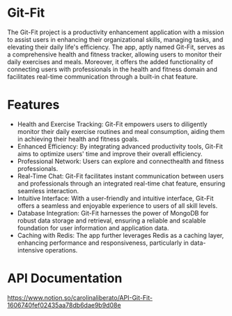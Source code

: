 # Git-Fit
The Git-Fit project is a productivity enhancement application with a mission to assist users in enhancing their organizational skills, managing tasks, and elevating their daily life's efficiency. The app, aptly named Git-Fit, serves as a comprehensive health and fitness tracker, allowing users to monitor their daily exercises and meals. Moreover, it offers the added functionality of connecting users with professionals in the health and fitness domain and facilitates real-time communication through a built-in chat feature.

# Features
- Health and Exercise Tracking: Git-Fit empowers users to diligently monitor their daily exercise routines and meal consumption, aiding them in achieving their health and fitness goals.
- Enhanced Efficiency: By integrating advanced productivity tools, Git-Fit aims to optimize users' time and improve their overall efficiency.
- Professional Network: Users can explore and connecthealth and fitness professionals.
- Real-Time Chat: Git-Fit facilitates instant communication between users and professionals through an integrated real-time chat feature, ensuring seamless interaction.
- Intuitive Interface: With a user-friendly and intuitive interface, Git-Fit offers a seamless and enjoyable experience to users of all skill levels.
- Database Integration: Git-Fit harnesses the power of MongoDB for robust data storage and retrieval, ensuring a reliable and scalable foundation for user information and application data.
- Caching with Redis: The app further leverages Redis as a caching layer, enhancing performance and responsiveness, particularly in data-intensive operations.

# API Documentation
https://www.notion.so/carolinaliberato/API-Git-Fit-1606740fef02435aa78db6dae9b9d08e
